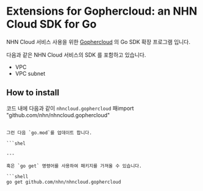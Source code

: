 # Extensions for Gophercloud: an NHN Cloud SDK for Go

NHN Cloud 서비스 사용을 위한 [Gophercloud](https://github.com/gophercloud/gophercloud) 의 Go SDK 확장 프로그램 입니다.

다음과 같은 NHN Cloud 서비스의 SDK 를 포함하고 있습니다.

* VPC
* VPC subnet

## How to install

코드 내에 다음과 같이 `nhncloud.gophercloud` 패import "github.com/nhn/nhncloud.gophercloud"
```

그런 다음 `go.mod`를 업데이트 합니다.

```shel

---

혹은 `go get` 명령어를 사용하여 패키지를 가져올 수 있습니다.

```shell
go get github.com/nhn/nhncloud.gophercloud
```